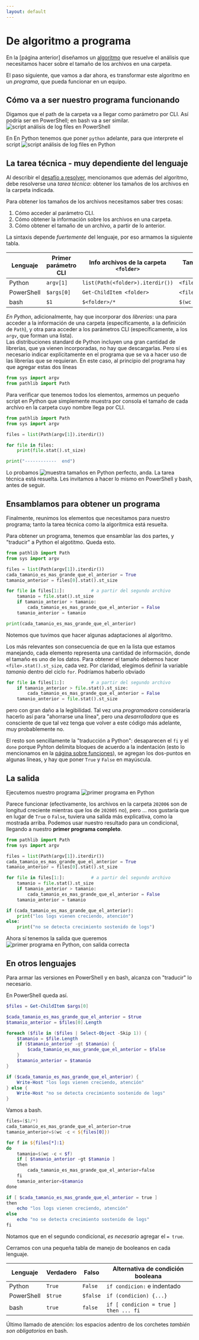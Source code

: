 ```yaml
---
layout: default
---
```


# De algoritmo a programa

En la [página anterior] diseñamos un [algoritmo](./algoritmo.md) que resuelve el análisis que necesitamos hacer sobre el tamaño de los archivos en una carpeta.

El paso siguiente, que vamos a dar ahora, es transformar este algoritmo en un _programa_, que pueda funcionar en un equipo.


## Cómo va a ser nuestro programa funcionando
Digamos que el path de la carpeta va a llegar como parámetro por CLI. Así podría ser en PowerShell; en bash va a ser similar.
![script análisis de log files en PowerShell](./images/execution-example-powershell.jpg) 

En En Python tenemos que poner `python` adelante, para que interprete el script
![script análisis de log files en Python](./images/execution-example-python.jpg) 


## La tarea técnica - muy dependiente del lenguaje
Al describir el [desafío a resolver](../desafio-enunciado.md), mencionamos que además del algoritmo, debe resolverse una _tarea técnica_: obtener los tamaños de los archivos en la carpeta indicada.

Para obtener los tamaños de los archivos necesitamos saber tres cosas:
1. Cómo acceder al parámetro CLI.
1. Cómo obtener la información sobre los archivos en una carpeta.
1. Cómo obtener el tamaño de un archivo, a partir de lo anterior.

La sintaxis depende _fuertemente_ del lenguaje, por eso armamos la siguiente tabla.

| Lenguaje | Primer parámetro CLI | Info archivos de la carpeta `<folder>` | Tamaño del archivo `<file>` |
| --- | --- | --- | --- | 
| Python | `argv[1]` | `list(Path(<folder>).iterdir())` | `<file>.stat().st_size` |
| PowerShell | `$args[0]` | `Get-ChildItem <folder>` | `<file>.Length` |
| bash | `$1` | `$<folder>/*` | `$(wc -c < $<file>)` |

_En Python_, adicionalmente, hay que incorporar dos _librerías_: una para acceder a la información de una carpeta (específicamente, a la definición de `Path`), y otra para acceder a los parámetros CLI (específicamente, a los `argv`, que forman una lista).  
Las distribuciones standard de Python incluyen una gran cantidad de librerías, que ya vienen incorporadas, no hay que descargarlas. Pero sí es necesario indicar explícitamente en el programa que se va a hacer uso de las librerías que se requieran. En este caso, al principio del programa hay que agregar estas dos líneas
``` python
from sys import argv
from pathlib import Path
```

Para verificar que tenemos todos los elementos, armemos un pequeño script en Python que simplemente muestra por consola el tamaño de cada archivo en la carpeta cuyo nombre llega por CLI.

``` python
from pathlib import Path
from sys import argv

files = list(Path(argv[1]).iterdir())

for file in files:
    print(file.stat().st_size)

print("------------  end")
``` 
Lo probamos
![muestra tamaños en Python](./images/file-size-output-python.jpg) 
perfecto, anda. La tarea técnica está resuelta. Les invitamos a hacer lo mismo en PowerShell y bash, antes de seguir.


## Ensamblamos para obtener un programa
Finalmente, reunimos los elementos que necesitamos para nuestro programa; tanto la tarea técnica como la algorítmica está resuelta.

Para obtener un programa, tenemos que ensamblar las dos partes, y "traducir" a Python el algotitmo. Queda esto.

``` python
from pathlib import Path
from sys import argv

files = list(Path(argv[1]).iterdir())
cada_tamanio_es_mas_grande_que_el_anterior = True
tamanio_anterior = files[0].stat().st_size

for file in files[1:]:          # a partir del segundo archivo
    tamanio = file.stat().st_size
    if tamanio_anterior > tamanio:
        cada_tamanio_es_mas_grande_que_el_anterior = False
    tamanio_anterior = tamanio        

print(cada_tamanio_es_mas_grande_que_el_anterior)
``` 
Notemos que tuvimos que hacer algunas adaptaciones al algoritmo.

Los más relevantes son consecuencia de que en la lista que estamos manejando, cada elemento representa una cantidad de información, donde el tamaño es uno de los datos. Para obtener el tamaño debemos hacer `<file>.stat().st_size`, cada vez. Por claridad, elegimos definir la variable _tamanio_ dentro del ciclo `for`. Podríamos haberlo obviado
``` python
for file in files[1:]:          # a partir del segundo archivo
    if tamanio_anterior > file.stat().st_size:
        cada_tamanio_es_mas_grande_que_el_anterior = False
    tamanio_anterior = file.stat().st_size
``` 
pero con gran daño a la legibilidad. Tal vez una _programadora_ consideraría hacerlo así para "ahorrarse una línea", pero una _desarrolladora_ que es consciente de que tal vez tenga que volver a este código más adelante, muy probablemente no.

El resto son sencillamente la "traducción a Python": desaparecen el `fi` y el `done` porque Pyhton delimita bloques de acuerdo a la indentación (esto lo mencionamos en la [página sobre funciones](../basicos/funciones.md)), se agregan los dos-puntos en algunas líneas, y hay que poner `True` y `False` en mayúscula.


## La salida
Ejecutemos nuestro programa
![primer programa en Python](./images/first-attempt-output-python.jpg) 

Parece funcionar (efectivamente, los archivos en la carpeta `202006` son de longitud creciente mientras que los de `202005` no), pero ... nos gustaría que en lugar de `True` o `False`, tuviera una salida más explicativa, como la mostrada arriba. Podemos usar nuestro resultado para un condicional, llegando a nuestro **primer programa completo**.

``` python
from pathlib import Path
from sys import argv

files = list(Path(argv[1]).iterdir())
cada_tamanio_es_mas_grande_que_el_anterior = True
tamanio_anterior = files[0].stat().st_size

for file in files[1:]:          # a partir del segundo archivo
    tamanio = file.stat().st_size
    if tamanio_anterior > tamanio:
        cada_tamanio_es_mas_grande_que_el_anterior = False
    tamanio_anterior = tamanio        

if (cada_tamanio_es_mas_grande_que_el_anterior):
    print("los logs vienen creciendo, atención")
else:
    print("no se detecta crecimiento sostenido de logs")
``` 

Ahora sí tenemos la salida que queremos
![primer programa en Python, con salida correcta](./images/right-output-python.jpg) 


## En otros lenguajes
Para armar las versiones en PowerShell y en bash, alcanza con "traducir" lo necesario.

En PowerShell queda así.
``` powershell
$files = Get-ChildItem $args[0]

$cada_tamanio_es_mas_grande_que_el_anterior = $true
$tamanio_anterior = $files[0].Length

foreach ($file in ($files | Select-Object -Skip 1)) {
    $tamanio = $file.Length
    if ($tamanio_anterior -gt $tamanio) {
        $cada_tamanio_es_mas_grande_que_el_anterior = $false
    }
    $tamanio_anterior = $tamanio
}

if ($cada_tamanio_es_mas_grande_que_el_anterior) {
    Write-Host "los logs vienen creciendo, atención"
} else {
    Write-Host "no se detecta crecimiento sostenido de logs"
}
```

Vamos a bash.
``` powershell
files=($1/*)
cada_tamanio_es_mas_grande_que_el_anterior=true
tamanio_anterior=$(wc -c < ${files[0]})

for f in ${files[*]:1}
do
    tamanio=$(wc -c < $f)
    if [ $tamanio_anterior -gt $tamanio ]
    then
        cada_tamanio_es_mas_grande_que_el_anterior=false
    fi
    tamanio_anterior=$tamanio
done

if [ $cada_tamanio_es_mas_grande_que_el_anterior = true ] 
then
    echo "los logs vienen creciendo, atención"
else
    echo "no se detecta crecimiento sostenido de logs"
fi
```
Notamos que en el segundo condicional, _es necesario_ agregar el `= true`.

Cerramos con una pequeña tabla de manejo de booleanos en cada lenguaje.

| Lenguaje | Verdadero | Falso | Alternativa de condición booleana |
| --- | --- | --- | --- | 
| Python | `True` | `False` | `if condicion:` e indentado |
| PowerShell | `$true` | `$false` | `if (condicion) {...}` |
| bash | `true` | `false` | `if [ condicion = true ] then ... fi` |

Último llamado de atención: los espacios adentro de los corchetes _también son obligatorios_ en bash.

